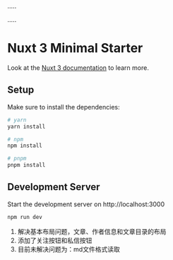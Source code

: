 .....

.....


# Nuxt 3 Minimal Starter

Look at the [Nuxt 3 documentation](https://nuxt.com/docs/getting-started/introduction) to learn more.

## Setup

Make sure to install the dependencies:

```bash
# yarn
yarn install

# npm
npm install

# pnpm
pnpm install
```

## Development Server

Start the development server on http://localhost:3000

```bash
npm run dev
```
1. 解决基本布局问题，文章、作者信息和文章目录的布局
2. 添加了关注按钮和私信按钮
3. 目前未解决问题为：md文件格式读取


